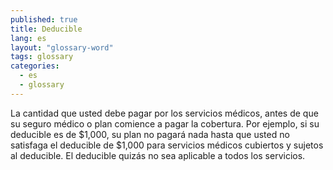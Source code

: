 ```yaml
---
published: true
title: Deducible
lang: es
layout: "glossary-word"
tags: glossary
categories:
  - es
  - glossary
---
```


La cantidad que usted debe pagar por los servicios médicos, antes de que su seguro médico o plan comience a pagar la cobertura. Por ejemplo, si su deducible es de $1,000, su plan no pagará nada hasta que usted no satisfaga el deducible de $1,000 para servicios médicos cubiertos y sujetos al deducible. El deducible quizás no sea aplicable a todos los servicios.
